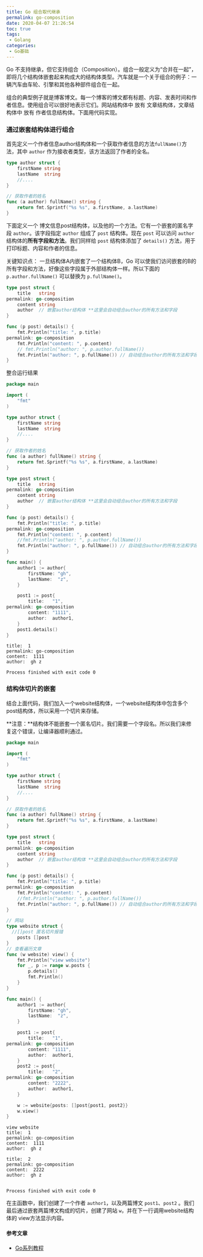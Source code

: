 ```yaml
---
title: Go 组合取代继承
permalink: go-composition
date: 2020-04-07 21:26:54
toc: true
tags:
 - Golang
categories:
 - Go基础
---
```




Go 不支持继承，但它支持组合（Composition）。组合一般定义为“合并在一起”，即将几个结构体嵌套起来构成大的结构体类型。汽车就是一个关于组合的例子：一辆汽车由车轮、引擎和其他各种部件组合在一起。

<!--more-->

组合的典型例子就是博客博文。每一个博客的博文都有标题、内容、发表时间和作者信息。使用组合可以很好地表示它们。网站结构体中 放有 文章结构体，文章结构体中 放有 作者信息结构体。下面用代码实现。

### 通过嵌套结构体进行组合

首先定义一个作者信息author结构体和一个获取作者信息的方法`fullName()`方法，其中 `author` 作为接收者类型，该方法返回了作者的全名。

```go
type author struct {
	firstName string
	lastName  string
	//....
}

// 获取作者的姓名
func (a author) fullName() string {
	return fmt.Sprintf("%s %s", a.firstName, a.lastName)
}

```

下面定义一个 博文信息post结构体，以及他的一个方法。它有一个嵌套的匿名字段 `author`。该字段指定 `author` 组成了 `post` 结构体。现在 `post` 可以访问 `author` 结构体的**所有字段和方法**。我们同样给 `post` 结构体添加了 `details()` 方法，用于打印标题、内容和作者的信息。

关键知识点： 一旦结构体A内嵌套了一个结构体B，Go 可以使我们访问嵌套的B的所有字段和方法，好像这些字段属于外部结构体一样。所以下面的 `p.author.fullName()` 可以替换为 `p.fullName()`。

```go
type post struct {
	title   string
permalink: go-composition
	content string
	author  // 嵌套author结构体 **这里会自动组合author的所有方法和字段
}

func (p post) details() {
	fmt.Println("title: ", p.title)
permalink: go-composition
	fmt.Println("content: ", p.content)
	// fmt.Println("author: ", p.author.fullName())
	fmt.Println("author: ", p.fullName()) // 自动组合author的所有方法和字段
}


```

整合运行结果

```go
package main

import (
	"fmt"
)

type author struct {
	firstName string
	lastName  string
	//....
}

// 获取作者的姓名
func (a author) fullName() string {
	return fmt.Sprintf("%s %s", a.firstName, a.lastName)
}

type post struct {
	title   string
permalink: go-composition
	content string
	author  // 嵌套author结构体 **这里会自动组合author的所有方法和字段
}

func (p post) details() {
	fmt.Println("title: ", p.title)
permalink: go-composition
	fmt.Println("content: ", p.content)
	//fmt.Println("author: ", p.author.fullName())
	fmt.Println("author: ", p.fullName()) // 自动组合author的所有方法和字段
}

func main() {
	author1 := author{
		firstName: "gh",
		lastName:  "z",
	}

	post1 := post{
		title:   "1",
permalink: go-composition
		content: "1111",
		author:  author1,
	}
	post1.details()
}
```

```shell
title:  1
permalink: go-composition
content:  1111
author:  gh z

Process finished with exit code 0
```



### 结构体切片的嵌套

结合上面代码，我们加入一个website结构体，一个website结构体中包含多个post结构体，所以采用一个切片来存储。

**注意：**结构体不能嵌套一个匿名切片。我们需要一个字段名。所以我们来修复这个错误，让编译器顺利通过。

```go
package main

import (
	"fmt"
)

type author struct {
	firstName string
	lastName  string
	//....
}

// 获取作者的姓名
func (a author) fullName() string {
	return fmt.Sprintf("%s %s", a.firstName, a.lastName)
}

type post struct {
	title   string
permalink: go-composition
	content string
	author  // 嵌套author结构体 **这里会自动组合author的所有方法和字段
}

func (p post) details() {
	fmt.Println("title: ", p.title)
permalink: go-composition
	fmt.Println("content: ", p.content)
	//fmt.Println("author: ", p.author.fullName())
	fmt.Println("author: ", p.fullName()) // 自动组合author的所有方法和字段
}

// 网站
type website struct {
  //[]post 匿名切片报错
	posts []post
}
// 查看遍历文章
func (w website) view() {
	fmt.Println("view website")
	for _, p := range w.posts {
		p.details()
		fmt.Println()
	}
}

func main() {
	author1 := author{
		firstName: "gh",
		lastName:  "z",
	}

	post1 := post{
		title:   "1",
permalink: go-composition
		content: "1111",
		author:  author1,
	}
	post2 := post{
		title:   "2",
permalink: go-composition
		content: "2222",
		author:  author1,
	}

	w := website{posts: []post{post1, post2}}
	w.view()
}

```

```
view website
title:  1
permalink: go-composition
content:  1111
author:  gh z

title:  2
permalink: go-composition
content:  2222
author:  gh z


Process finished with exit code 0
```

在主函数中，我们创建了一个作者 `author1`，以及两篇博文 `post1`、`post2` 。我们最后通过嵌套两篇博文构成的切片，创建了网站 `w`，并在下一行调用website结构体的 view方法显示内容。





#### 参考文章

* [Go系列教程](https://studygolang.com/articles/12680)

